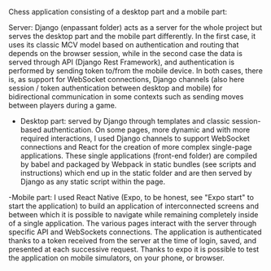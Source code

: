 Chess application consisting of a desktop part and a mobile part:

Server: Django (enpassant folder) acts as a server for the whole project but serves the desktop part and the mobile part differently. In the first case, it uses its classic MCV model based on authentication and
routing that depends on the browser session, while in the second case the data is served through API (Django Rest Framework), and authentication is performed by sending token to/from the mobile device.
In both cases, there is, as support for WebSocket connections, Django channels (also here session / token authentication between desktop and mobile) for bidirectional communication in some contexts such as sending moves between
players during a game.

- Desktop part: served by Django through templates and classic session-based authentication. On some pages, more dynamic and with more required interactions, I used Django channels to support WebSocket connections and  React for the creation of more complex single-page applications. These single applications (front-end folder) are compiled by babel and packaged by Webpack in static bundles (see scripts and instructions)
 which end up in the static folder and are then served by Django as any static script within the page.

-Mobile part: I used React Native (Expo, to be honest, see "Expo start" to start the application) to build an application of interconnected screens and between which it is possible to navigate while remaining completely inside
of a single application. The various pages interact with the server through specific API and WebSockets connections. The application is authenticated thanks to a token received from the server at the time of login, saved, and presented at each
successive request. Thanks to expo it is possible to test the application on mobile simulators, on your phone, or browser.